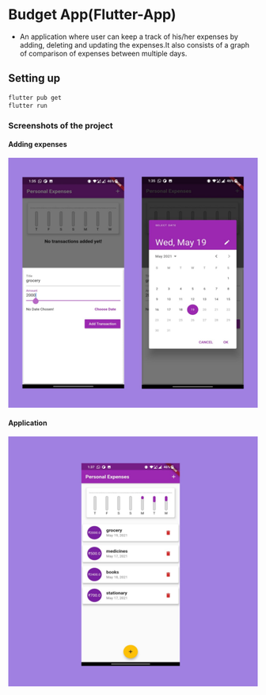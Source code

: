 # Budget App(Flutter-App)
<!--A web application for online classroom where you can create your own class or can join someone else's. An online Assignment creation / submission and Grading application. -->

- An application where user can keep a track of his/her expenses by adding, deleting and updating the expenses.It also consists of a graph of comparison of expenses between multiple days.





## Setting up

    flutter pub get
    flutter run


### Screenshots of the project

#### Adding expenses
![](./lib/ss1.jpeg)

#### Application
![dashboard](./lib/ss2.jpeg)


